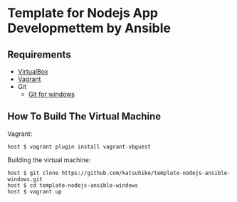 # Template for Nodejs App Developmettem by Ansible

## Requirements

* [VirtualBox](https://www.virtualbox.org)
* [Vagrant](http://vagrantup.com)
* Git
  * [Git for windows](https://git-for-windows.github.io/)

## How To Build The Virtual Machine

Vagrant:

    host $ vagrant plugin install vagrant-vbguest

Building the virtual machine:

    host $ git clone https://github.com/katsuhiko/template-nodejs-ansible-windows.git
    host $ cd template-nodejs-ansible-windows
    host $ vagrant up
